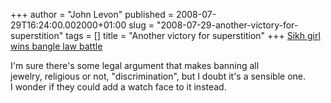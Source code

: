 +++
author = "John Levon"
published = 2008-07-29T16:24:00.002000+01:00
slug = "2008-07-29-another-victory-for-superstition"
tags = []
title = "Another victory for superstition"
+++
[Sikh girl wins bangle law
battle](http://news.bbc.co.uk/1/hi/wales/7529694.stm)  
  
I'm sure there's some legal argument that makes banning all  
jewelry, religious or not, "discrimination", but I doubt it's a sensible
one.  
I wonder if they could add a watch face to it instead.
